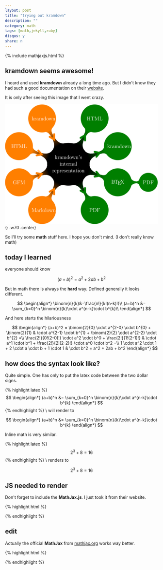 ```yaml
---
layout: post
title: "trying out kramdown"
description: ""
category: math
tags: [math,jekyll,ruby]
disqus: y
share: n
---
```

{% include mathjaxjs.html %}

## kramdown seems awesome!

I heard and used **kramdown** already a long time ago. But I didn't know they had such a good documentation on their [website](http://kramdown.gettalong.org/syntax.html).

It is only after seeing this image that I went crazy.

![kramdownoverview](/img/p/20140307_1.png){: .w70 .center}

So I'll try some **math** stuff here. I hope you don't mind. (I don't really know math)

## today I learned

everyone should know

$$ (a+b)^2  = a^2 + 2ab + b^2 $$

But in math there is always the **hard** way. Defined generally it looks different.

$$
\begin{align*}
\binom{n}{k}&=\frac{n!}{k!(n-k)!}\\
(a+b)^n &= \sum_{k=0}^n \binom{n}{k}\cdot a^{n-k}\cdot b^{k}\\
\end{align*}
$$

And here starts the hilariousness

$$
\begin{align*}
(a+b)^2 = \binom{2}{0} \cdot a^{2-0} \cdot b^{0} + \binom{2}{1} & \cdot a^{2-1} \cdot b^{1} + \binom{2}{2} \cdot a^{2-2} \cdot b^{2} =\\
\frac{2!}{0!(2-0)!} \cdot a^2 \cdot b^0 + \frac{2!}{1!(2-1)!} & \cdot a^1 \cdot b^1 + \frac{2!}{2!(2-2)!} \cdot a^0 \cdot b^2 =\\
1 \cdot a^2 \cdot 1 + 2  \cdot a \cdot b + 1 \cdot 1 & \cdot b^2 =
a^2 + 2ab + b^2
\end{align*}
$$

## how does the syntax look like?

Quite simple. One has only to put the latex code between the two dollar signs.

{% highlight latex %}
$$
\begin{align*}
(a+b)^n &= \sum_{k=0}^n \binom{n}{k}\cdot a^{n-k}\cdot b^{k}
\end{align*}
$$
{% endhighlight %}
\\
will render to

$$
\begin{align*}
(a+b)^n &= \sum_{k=0}^n \binom{n}{k}\cdot a^{n-k}\cdot b^{k}
\end{align*}
$$

Inline math is very similar.

{% highlight latex %}
$$ 2^{3}+8=16 $$
{% endhighlight %}
\\
renders to

$$ 2^{3}+8=16 $$

## JS needed to render

Don't forget to include the **MathJax.js**. I just took it from their website.

{% highlight html %}
<script 
src="http://kramdown.gettalong.org/MathJax/MathJax.js" type="text/javascript">
</script>
{% endhighlight %}
<br>

## edit

Actually the official **MathJax** from [mathjax.org](http://mathjax.org) works way better.

{% highlight html %}
<script type="text/javascript"
src="http://cdn.mathjax.org/mathjax/latest/MathJax.js?config=TeX-AMS-MML_HTMLorMML">
</script>
{% endhighlight %}
